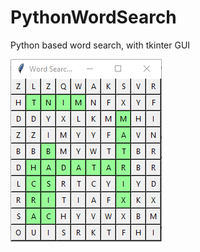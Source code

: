 # PythonWordSearch
Python based word search, with tkinter GUI


![image](https://github.com/SpartanApple/PythonWordSearch/blob/master/ImagesReadme/NiceGreenA2.PNG)
